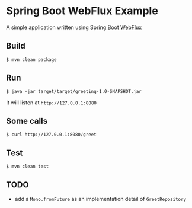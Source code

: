 # Spring Boot WebFlux Example

A simple application written using [Spring Boot WebFlux](https://spring.io/guides/gs/reactive-rest-service/)

## Build

```
$ mvn clean package
```

## Run

```
$ java -jar target/target/greeting-1.0-SNAPSHOT.jar
```

It will listen at `http://127.0.0.1:8080`

## Some calls

```
$ curl http://127.0.0.1:8080/greet
```

## Test

```
$ mvn clean test
```

## TODO

- add a `Mono.fromFuture` as an implementation detail of `GreetRepository`